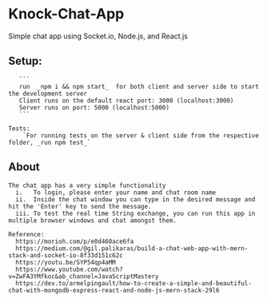 # Knock-Chat-App
  Simple chat app using Socket.io, Node.js, and React.js

  ## Setup: 
       ```
       run  _npm i && npm start_  for both client and server side to start the development server
       Client runs on the default react port: 3000 (localhost:3000)
       Server runs on port: 5000 (localhost:5000)
       ```

    Tests: 
        `For running tests on the server & client side from the respective folder, _run npm test_`

## About
    The chat app has a very simple functionality
      i.   To login, please enter your name and chat room name
      ii.  Inside the chat window you can type in the desired message and hit the 'Enter' key to send the message.
      iii. To test the real time String exchange, you can run this app in multiple browser windows and chat amongst them.
  
    Reference: 
      https://morioh.com/p/e0d460ace6fa
      https://medium.com/@gil.palikaras/build-a-chat-web-app-with-mern-stack-and-socket-io-8f33d151c62c
      https://youtu.be/SYP54qp4aMM
      https://www.youtube.com/watch?v=ZwFA3YMfkoc&ab_channel=JavaScriptMastery
      https://dev.to/armelpingault/how-to-create-a-simple-and-beautiful-chat-with-mongodb-express-react-and-node-js-mern-stack-29l6
  
